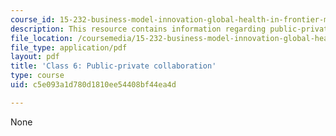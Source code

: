 ```yaml
---
course_id: 15-232-business-model-innovation-global-health-in-frontier-markets-fall-2013
description: This resource contains information regarding public-private collaboration.
file_location: /coursemedia/15-232-business-model-innovation-global-health-in-frontier-markets-fall-2013/c5e093a1d780d1810ee54408bf44ea4d_MIT15_232F13_Class6.pdf
file_type: application/pdf
layout: pdf
title: 'Class 6: Public-private collaboration'
type: course
uid: c5e093a1d780d1810ee54408bf44ea4d

---
```

None
